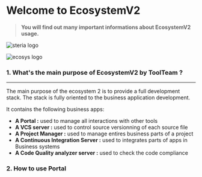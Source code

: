 # Welcome to EcosystemV2

> __You will find out many important informations about EcosystemV2 usage.__

![steria logo](http://portal.devtest.fr/bundles/portal/images/logos/SOPRASTERIA_logo.png) 

![ecosys logo](http://portal.devtest.fr/bundles/portal/images/EcosysV2/EcosystemV2-img-full-medium.png)


### 1. What's the main purpose of EcosystemV2 by ToolTeam ?
____
The main purpose of the ecosystem 2 is to provide a full development stack. The stack is fully oriented to the business application development.

It contains the following business apps:
* __A Portal :__ used to manage all interactions with other tools
* __A VCS server :__ used to control source versionning of each source file
* __A Project Manager :__ used to manage entires business parts of a project
* __A Continuous Integration Server :__ used to integrates parts of apps in Business systems
* __A Code Quality analyzer server :__ used to check the code compliance


### 2. How to use Portal
